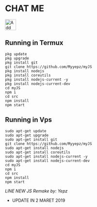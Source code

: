 # CHAT ME
<a href="https://line.me/R/ti/p/~myyepz"><img height="36" border="0" alt="Add Friend" src="https://scdn.line-apps.com/n/line_add_friends/btn/en.png"></a>

## Running in Termux
```
pkg update
pkg upgrade
pkg install git
git clone https://github.com/Myyepz/myJS
pkg install nodejs
pkg install coreutils
pkg install nodejs-current -y
pkg install nodejs-current-dev
cd myJS
npm i
cd src
npm install
npm start

```
## Running in Vps
```
sudo apt-get update
sudo apt-get upgrade
sudo apt-get install git
git clone https://github.com/Myyepz/myJS
sudo apt-get install nodejs
sudo apt-get install coreutils
sudo apt-get install nodejs-current -y
sudo apt-get install nodejs-current-dev
cd myJS
npm i
cd src
npm install
npm start

```
*LINE NEW JS*
*Remake by: Yepz*

- UPDATE IN
2 MARET 2019

